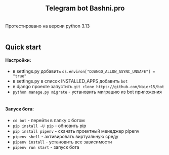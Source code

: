 <h2 align="center">Telegram bot Bashni.pro</h2><br/>
Протестировано на версии python 3.13<br/><br/>

## Quick start
#### Настройки:
- в settings.py добавить `os.environ["DJANGO_ALLOW_ASYNC_UNSAFE"] = "true"`
- в settings.py в список INSTALLED_APPS добавить `bot`
- в django проекте запустить `git clone https://github.com/Naier15/bot`
- `python manage.py migrate` - установить миграцию из bot приложения
<br/><br/>

#### Запуск бота:
- `cd bot` - перейти в папку с ботом
- `pip install -U pip` - обновить pip
- `pip install pipenv` - скачать проектный менеджер pipenv
- `pipenv shell` - активировать виртуальную среду
- `pipenv install` - установить все зависимости
- `pipenv run start` - запуск бота
